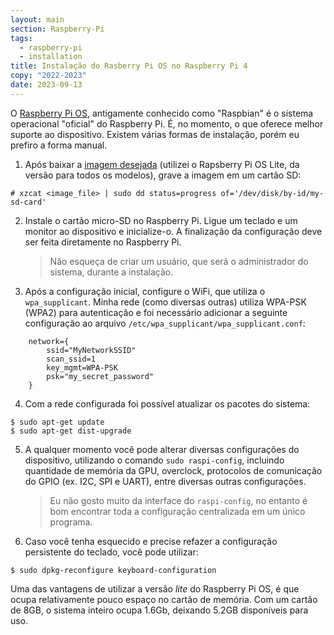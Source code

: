 ```yaml
---
layout: main
section: Raspberry-Pi
tags:
  - raspberry-pi
  - installation
title: Instalação do Rasberry Pi OS no Raspberry Pi 4
copy: "2022-2023"
date: 2023-09-13
---
```


O [Raspberry Pi OS](https://www.raspberrypi.com/software/), antigamente conhecido como "Raspbian" é o sistema operacional "oficial" do Raspberry Pi. É, no momento, o que oferece melhor suporte ao dispositivo. Existem várias formas de instalação, porém eu prefiro a forma manual.

1. Após baixar a [imagem desejada](https://www.raspberrypi.com/software/operating-systems/) (utilizei o Rapsberry Pi OS Lite, da versão para todos os modelos), grave a imagem em um cartão SD:
```nohl
# xzcat <image_file> | sudo dd status=progress of='/dev/disk/by-id/my-sd-card'
```

2. Instale o cartão micro-SD no Raspberry Pi. Ligue um teclado e um monitor ao dispositivo e inicialize-o. A finalização da configuração deve ser feita diretamente no Raspberry Pi.
    > Não esqueça de criar um usuário, que será o administrador do sistema, durante a instalação.

3. Após a configuração inicial, configure o WiFi, que utiliza o `wpa_supplicant`. Minha rede (como diversas outras) utiliza WPA-PSK (WPA2) para autenticação e foi necessário adicionar a seguinte configuração ao arquivo `/etc/wpa_supplicant/wpa_supplicant.conf`:
```nohl
    network={
        ssid="MyNetworkSSID"
        scan_ssid=1
        key_mgmt=WPA-PSK
        psk="my_secret_password"
    }
```

4. Com a rede configurada foi possível atualizar os pacotes do sistema:
```nohl
$ sudo apt-get update
$ sudo apt-get dist-upgrade
```

5. A qualquer momento você pode alterar diversas configurações do dispositivo, utilizando o comando `sudo raspi-config`, incluindo quantidade de memória da GPU, overclock, protocolos de comunicação do GPIO (ex. I2C, SPI e UART), entre diversas outras configurações.
    > Eu não gosto muito da interface do `raspi-config`, no entanto é bom encontrar toda a configuração centralizada em um único programa.

6. Caso você tenha esquecido e precise refazer a configuração persistente do teclado, você pode utilizar:
```nohl
$ sudo dpkg-reconfigure keyboard-configuration
```

Uma das vantagens de utilizar a versão _lite_ do Raspberry Pi OS, é que ocupa relativamente pouco espaço no cartão de memória. Com um cartão de 8GB, o sistema inteiro ocupa 1.6Gb, deixando 5.2GB disponíveis para uso.

